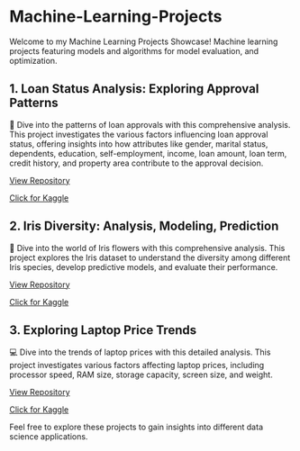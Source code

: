 # Machine-Learning-Projects

Welcome to my Machine Learning Projects Showcase!
Machine learning projects featuring models and algorithms for model evaluation, and optimization.

## 1. Loan Status Analysis: Exploring Approval Patterns

🏦 Dive into the patterns of loan approvals with this comprehensive analysis. This project investigates the various factors influencing loan approval status, offering insights into how attributes like gender, marital status, dependents, education, self-employment, income, loan amount, loan term, credit history, and property area contribute to the approval decision.

[View Repository](https://github.com/msjahid/Data_Science_Projects/tree/main/netflix_exploratory_analysis)

[Click for Kaggle](https://www.kaggle.com/code/msjahid/loan-status-analysis-exploring-approval-patterns)

## 2. Iris Diversity: Analysis, Modeling, Prediction

🌸 Dive into the world of Iris flowers with this comprehensive analysis. This project explores the Iris dataset to understand the diversity among different Iris species, develop predictive models, and evaluate their performance.

[View Repository](https://github.com/msjahid/Data_Science_Projects/tree/main/iris_prediction)

[Click for Kaggle](https://www.kaggle.com/code/msjahid/iris-diversity-analysis-modeling-prediction)

## 3. Exploring Laptop Price Trends

💻 Dive into the trends of laptop prices with this detailed analysis. This project investigates various factors affecting laptop prices, including processor speed, RAM size, storage capacity, screen size, and weight.

[View Repository](https://github.com/msjahid/Data_Science_Projects/tree/main/laptop_price)

[Click for Kaggle](https://www.kaggle.com/code/msjahid/exploring-laptop-price-trends)

Feel free to explore these projects to gain insights into different data science applications.
